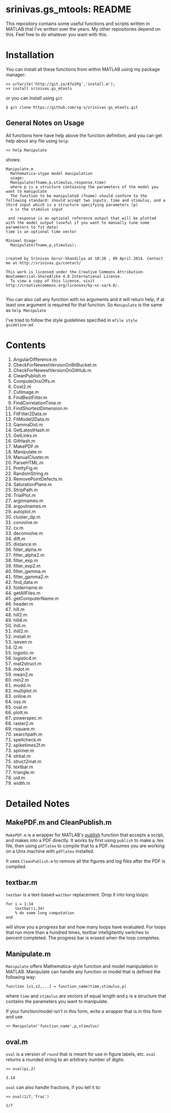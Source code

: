 # srinivas.gs_mtools: README

This repository contains some useful functions and scripts written in MATLAB that I've written over the years. My other repositories depend on this. Feel free to do whatever you want with this. 

# Installation

You can install all these functions from within MATLAB using my package manager:

```
>> urlwrite('http://git.io/47a1Pg','install.m');
>> install srinivas.gs_mtools
```

or you can install using `git`

```
$ git clone https://github.com/sg-s/srinivas.gs_mtools.git
```


## General Notes on Usage

All functions here have help above the function definition, and you can get help about any file using `help`:

```
>> help Manipulate
```

shows:

```
Manipulate.m
  Mathematica-stype model manipulation
  usage: 
  Manipulate(fname,p,stimulus,response,time)
  where p is a structure containing the parameters of the model you want to manipulate 
  The function to be manipulated (fname) should conform to the following standard: should accept two inputs, time and stimulus, and a third input which is a structure specifying parameters (p)
  x is the stimulus input
 
 and response is an optional reference output that will be plotted with the model output (useful if you want to manually tune some parameters to fit data)
time is an optional time vector
  
Minimal Usage: 
  Manipulate(fname,p,stimulus);
  
  
created by Srinivas Gorur-Shandilya at 10:20 , 09 April 2014. Contact me at http://srinivas.gs/contact/
  
This work is licensed under the Creative Commons Attribution-NonCommercial-ShareAlike 4.0 International License. 
  To view a copy of this license, visit http://creativecommons.org/licenses/by-nc-sa/4.0/.
  
  ```

You can also call any function with no arguments and it will return help, if at least one argument is required for that function. So `Manipulate` is the same as `help Manipulate`

I've tried to follow the style guidelines specified in `mfile style guideline.md`

# Contents

1. AngularDifference.m
1. CheckForNewestVersionOnBitBucket.m
1. CheckForNewestVersionOnGitHub.m
1. CleanPublish.m
1. ComputeOnsOffs.m
1. Cost2.m
1. CutImage.m
1. FindBestFilter.m
1. FindCorrelationTime.m
1. FindShortestDimension.m
1. FitFilter2Data.m
1. FitModel2Data.m
1. GammaDist.m
1. GetLatestHash.m
1. GetLinks.m
1. GitHash.m
1. MakePDF.m
1. Manipulate.m
1. ManualCluster.m
1. ParseHTML.m
1. PrettyFig.m
1. RandomString.m
1. RemovePointDefects.m
1. SaturationPlane.m
1. StripPath.m
1. TrialPlot.m
1. arginnames.m
1. argoutnames.m
1. autoplot.m
1. cluster_dp.m
1. convolve.m
1. cv.m
1. deconvolve.m
1. dift.m
1. distance.m
1. filter_alpha.m
1. filter_alpha2.m
1. filter_exp.m
1. filter_exp2.m
1. filter_gamma.m
1. filter_gamma2.m
1. find_data.m
1. foldername.m
1. getAllFiles.m
1. getComputerName.m
1. header.m
1. hill.m
1. hill2.m
1. hill4.m
1. ihill.m
1. ihill2.m
1. install.m
1. iseven.m
1. l2.m
1. logistic.m
1. logistic4.m
1. mat2struct.m
1. mdot.m
1. mean2.m
1. min2.m
1. modd.m
1. multiplot.m
1. online.m
1. oss.m
1. oval.m
1. plott.m
1. powerspec.m
1. raster2.m
1. rsquare.m
1. searchpath.m
1. spellcheck.m
1. spiketimes2f.m
1. spinner.m
1. strkat.m
1. struct2mat.m
1. textbar.m
1. triangle.m
1. uid.m
1. width.m



# Detailed Notes	

## MakePDF.m and CleanPublish.m
`MakePDF.m` is a wrapper for MATLAB's [publish](http://www.mathworks.com/help/matlab/ref/publish.html) function that accepts a script, and makes into a PDF directly. It works by first using `publish` to make a .tex file, then using `pdflatex` to compile that to a PDF. Assumes you are working on a Unix machine with `pdflatex` installed. 

It uses `CleanPublish.m` to remove all the figures and log files after the PDF is compiled. 
	
## textbar.m

`textbar` is a text-based `waitbar` replacement. Drop it into long loops:

```
for i = 1:34
	textbar(i,34)
	% do some long computation
end
```

will show you a progress bar and how many loops have evaluated. For loops that run more than a hundred times, textbar intellgitently switches to percent completed. The progress bar is erased when the loop completes. 


## Manipulate.m

`Manipulate` offers Mathematica-style function and model manipulation in MATLAB. Manipulate can handle any function or model that is defined the following way:

```
function [x1,x2,...] = function_name(time,stimulus,p)
```
where `time` and `stimulus` are vectors of equal length and `p` is a structure that contains the parameters you want to manipulate. 

If your function/model isn't in this form, write a wrapper that is in this form and use 

```
>> Manipulate('function_name',p,stimulus)
```

## oval.m

`oval` is a version of `round` that is meant for use in figure labels, etc. `oval` returns a rounded string to an arbitrary number of digits:

```
>> oval(pi,2)

3.14

```

`oval` can also handle fractions, if you tell it to:

```
>> oval(1/7,'frac')

1/7
```
